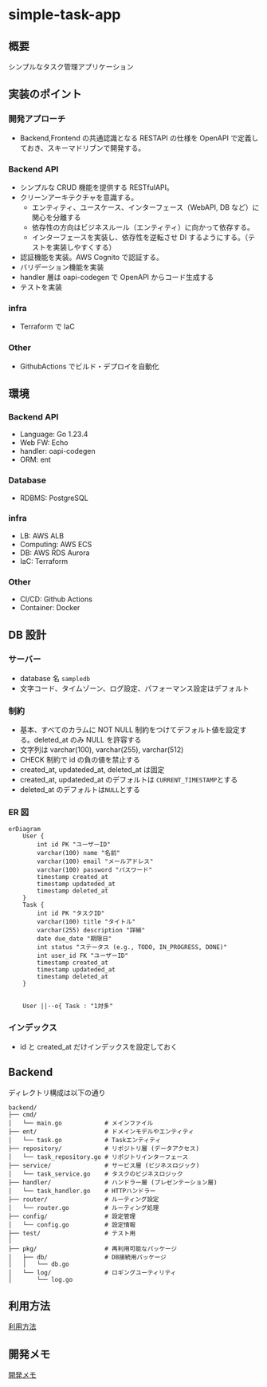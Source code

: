 # simple-task-app

## 概要

シンプルなタスク管理アプリケーション

## 実装のポイント

### 開発アプローチ

- Backend,Frontend の共通認識となる RESTAPI の仕様を OpenAPI で定義しておき、スキーマドリブンで開発する。

### Backend API

- シンプルな CRUD 機能を提供する RESTfulAPI。
- クリーンアーキテクチャを意識する。
  - エンティティ、ユースケース、インターフェース（WebAPI, DB など）に関心を分離する
  - 依存性の方向はビジネスルール（エンティティ）に向かって依存する。
  - インターフェースを実装し、依存性を逆転させ DI するようにする。（テストを実装しやすくする）
- 認証機能を実装。AWS Cognito で認証する。
- バリデーション機能を実装
- handler 層は oapi-codegen で OpenAPI からコード生成する
- テストを実装

### infra

- Terraform で IaC

### Other

- GithubActions でビルド・デプロイを自動化

## 環境

### Backend API

- Language: Go 1.23.4
- Web FW: Echo
- handler: oapi-codegen
- ORM: ent

### Database

- RDBMS: PostgreSQL

### infra

- LB: AWS ALB
- Computing: AWS ECS
- DB: AWS RDS Aurora
- IaC: Terraform

### Other

- CI/CD: Github Actions
- Container: Docker

## DB 設計

### サーバー

- database 名 `sampledb`
- 文字コード、タイムゾーン、ログ設定、パフォーマンス設定はデフォルト

### 制約

- 基本、すべてのカラムに NOT NULL 制約をつけてデフォルト値を設定する。deleted_at のみ NULL を許容する
- 文字列は varchar(100), varchar(255), varchar(512)
- CHECK 制約で id の負の値を禁止する
- created_at, updateded_at, deleted_at は固定
- created_at, updateded_at のデフォルトは `CURRENT_TIMESTAMP`とする
- deleted_at のデフォルトは`NULL`とする

### ER 図

```mermaid
erDiagram
    User {
        int id PK "ユーザーID"
        varchar(100) name "名前"
        varchar(100) email "メールアドレス"
        varchar(100) password "パスワード"
        timestamp created_at
        timestamp updateded_at
        timestamp deleted_at
    }
    Task {
        int id PK "タスクID"
        varchar(100) title "タイトル"
        varchar(255) description "詳細"
        date due_date "期限日"
        int status "ステータス (e.g., TODO, IN_PROGRESS, DONE)"
        int user_id FK "ユーザーID"
        timestamp created_at
        timestamp updateded_at
        timestamp deleted_at
    }


    User ||--o{ Task : "1対多"
```

### インデックス

- id と created_at だけインデックスを設定しておく

## Backend

ディレクトリ構成は以下の通り

```
backend/
├── cmd/
│   └── main.go            # メインファイル
├── ent/                   # ドメインモデルやエンティティ
│   └── task.go            # Taskエンティティ
├── repository/            # リポジトリ層 (データアクセス)
│   └── task_repository.go # リポジトリインターフェース
├── service/               # サービス層 (ビジネスロジック)
│   └── task_service.go    # タスクのビジネスロジック
├── handler/               # ハンドラー層 (プレゼンテーション層)
│   └── task_handler.go    # HTTPハンドラー
├── router/                # ルーティング設定
│   └── router.go          # ルーティング処理
├── config/                # 設定管理
│   └── config.go          # 設定情報
├── test/                  # テスト用
│
├── pkg/                   # 再利用可能なパッケージ
│   ├── db/                # DB接続用パッケージ
│   │   └── db.go
│   └── log/               # ロギングユーティリティ
│       └── log.go
```

## 利用方法

[利用方法](docs/note.md)

## 開発メモ

[開発メモ](docs/note.md)

